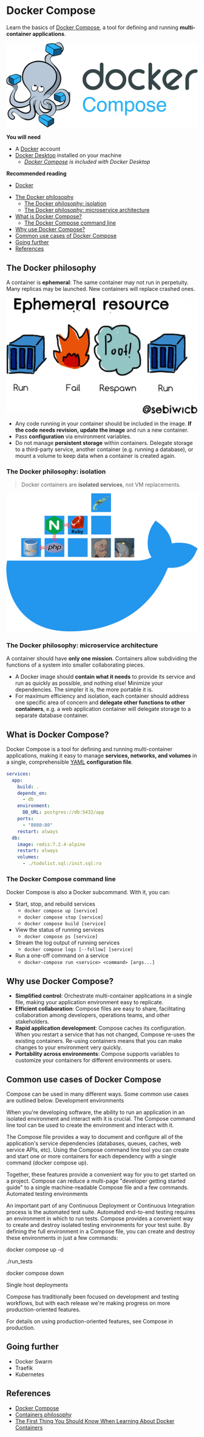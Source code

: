 # Docker Compose

<!-- slide-column -->

Learn the basics of [Docker Compose][docker-compose], a tool for defining and
running **multi-container applications**.

<!-- slide-include ../../BANNER.md -->

<!-- slide-column 60 -->

<img class="w100" src="./images/docker-compose.jpg" />

<!-- slide-container -->

**You will need**

* A [Docker][docker] account
* [Docker Desktop][docker-desktop] installed on your machine
  * *[Docker Compose][docker-compose] is included with Docker Desktop*

**Recommended reading**

* [Docker](../docker/)

<!-- START doctoc generated TOC please keep comment here to allow auto update -->
<!-- DON'T EDIT THIS SECTION, INSTEAD RE-RUN doctoc TO UPDATE -->

- [The Docker philosophy](#the-docker-philosophy)
  - [The Docker philosophy: isolation](#the-docker-philosophy-isolation)
  - [The Docker philosophy: microservice architecture](#the-docker-philosophy-microservice-architecture)
- [What is Docker Compose?](#what-is-docker-compose)
  - [The Docker Compose command line](#the-docker-compose-command-line)
- [Why use Docker Compose?](#why-use-docker-compose)
- [Common use cases of Docker Compose](#common-use-cases-of-docker-compose)
- [Going further](#going-further)
- [References](#references)

<!-- END doctoc generated TOC please keep comment here to allow auto update -->



## The Docker philosophy

<!-- slide-column -->

A container is **ephemeral**: The same container may not run in perpetuity. Many
replicas may be launched. New containers will replace crashed ones.

<!-- slide-column 65 -->

<img class="w100" src="./images/ephemeral-resource.jpg" />

<!-- slide-container -->

* Any code running in your container should be included in the image. **If the
  code needs revision, update the image** and run a new container.
* Pass **configuration** via environment variables.
* Do not manage **persistent storage** within containers. Delegate storage to a
  third-party service, another container (e.g. running a database), or mount a
  volume to keep data when a container is created again.

### The Docker philosophy: isolation

> Docker containers are **isolated services**, not VM replacements.

<p class="center">
  <img class="w85" src="./images/docker-isolation.png" />
</p>

### The Docker philosophy: microservice architecture

A container should have **only one mission**. Containers allow subdividing the
functions of a system into smaller collaborating pieces.

* A Docker image should **contain what it needs** to provide its service and run
  as quickly as possible, and nothing else! Minimize your dependencies. The
  simpler it is, the more portable it is.
* For maximum efficiency and isolation, each container should address one
specific area of concern and **delegate other functions to other containers**,
  e.g. a web application container will delegate storage to a separate database
  container.



## What is Docker Compose?

<!-- slide-column -->

Docker Compose is a tool for defining and running multi-container applications,
making it easy to manage **services, networks, and volumes** in a single,
comprehensible [YAML][yaml] **configuration file**.

<!-- slide-column -->

```yml
services:
  app:
    build: .
    depends_on:
      - db
    environment:
      DB_URL: postgres://db:5432/app
    ports:
      - "8080:80"
    restart: always
  db:
    image: redis:7.2.4-alpine
    restart: always
    volumes:
      - ./todolist.sql:/init.sql:ro
```

### The Docker Compose command line

Docker Compose is also a Docker subcommand. With it, you can:

* Start, stop, and rebuild services
  * `docker compose up [service]`
  * `docker compose stop [service]`
  * `docker compose build [service]`
* View the status of running services
  * `docker compose ps [service]`
* Stream the log output of running services
  * `docker compose logs [--follow] [service]`
* Run a one-off command on a service
  * `docker-compose run <service> <command> [args...]`

## Why use Docker Compose?

* **Simplified control**: Orchestrate multi-container applications in a single
  file, making your application environment easy to replicate.
* **Efficient collaboration**: Compose files are easy to share, facilitating
  collaboration among developers, operations teams, and other stakeholders.
* **Rapid application development**: Compose caches its configuration. When you
  restart a service that has not changed, Compose re-uses the existing
  containers. Re-using containers means that you can make changes to your
  environment very quickly.
* **Portability across environments**: Compose supports variables to customize
  your containers for different environments or users.

## Common use cases of Docker Compose

Compose can be used in many different ways. Some common use cases are outlined below.
Development environments

When you're developing software, the ability to run an application in an isolated environment and interact with it is crucial. The Compose command line tool can be used to create the environment and interact with it.

The Compose file provides a way to document and configure all of the application's service dependencies (databases, queues, caches, web service APIs, etc). Using the Compose command line tool you can create and start one or more containers for each dependency with a single command (docker compose up).

Together, these features provide a convenient way for you to get started on a project. Compose can reduce a multi-page "developer getting started guide" to a single machine-readable Compose file and a few commands.
Automated testing environments

An important part of any Continuous Deployment or Continuous Integration process is the automated test suite. Automated end-to-end testing requires an environment in which to run tests. Compose provides a convenient way to create and destroy isolated testing environments for your test suite. By defining the full environment in a Compose file, you can create and destroy these environments in just a few commands:

 docker compose up -d

 ./run_tests

 docker compose down

Single host deployments

Compose has traditionally been focused on development and testing workflows, but with each release we're making progress on more production-oriented features.

For details on using production-oriented features, see Compose in production.



## Going further

* Docker Swarm
* Traefik
* Kubernetes



## References

* [Docker Compose][docker-compose]
* [Containers philosophy](https://dev.to/iblancasa/containers-philosophy-2714)
* [The First Thing You Should Know When Learning About Docker Containers](https://medium.com/factualopinions/the-first-thing-you-should-know-when-learning-about-docker-containers-e0de29ddb6c3)



[docker]: https://www.docker.com
[docker-compose]: https://docs.docker.com/compose/
[docker-desktop]: https://www.docker.com/products/docker-desktop/
[yaml]: https://yaml.org
